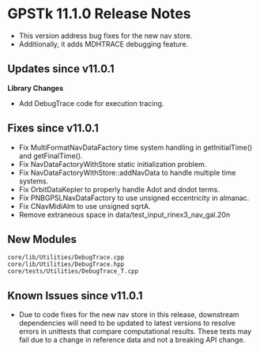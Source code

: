 GPSTk 11.1.0 Release Notes
========================

 * This version address bug fixes for the new nav store.
 * Additionally, it adds MDHTRACE debugging feature. 

Updates since v11.0.1
---------------------

**Library Changes**
  * Add DebugTrace code for execution tracing.

Fixes since v11.0.1
--------------------
  * Fix MultiFormatNavDataFactory time system handling in getInitialTime() and getFinalTime().
  * Fix NavDataFactoryWithStore static initialization problem.
  * Fix NavDataFactoryWithStore::addNavData to handle multiple time systems.
  * Fix OrbitDataKepler to properly handle Adot and dndot terms.
  * Fix PNBGPSLNavDataFactory to use unsigned eccentricity in almanac.
  * Fix CNavMidiAlm to use unsigned sqrtA.
  * Remove extraneous space in data/test_input_rinex3_nav_gal.20n  

New Modules
-------------------------------
```
core/lib/Utilities/DebugTrace.cpp
core/lib/Utilities/DebugTrace.hpp
core/tests/Utilities/DebugTrace_T.cpp
```
Known Issues since v11.0.1
-------------------------

 * Due to code fixes for the new nav store in this release, downstream dependencies
 will need to be updated to latest versions to resolve errors in unittests that compare computational results. 
 These tests may fail due to a change in reference data and not a breaking API change.